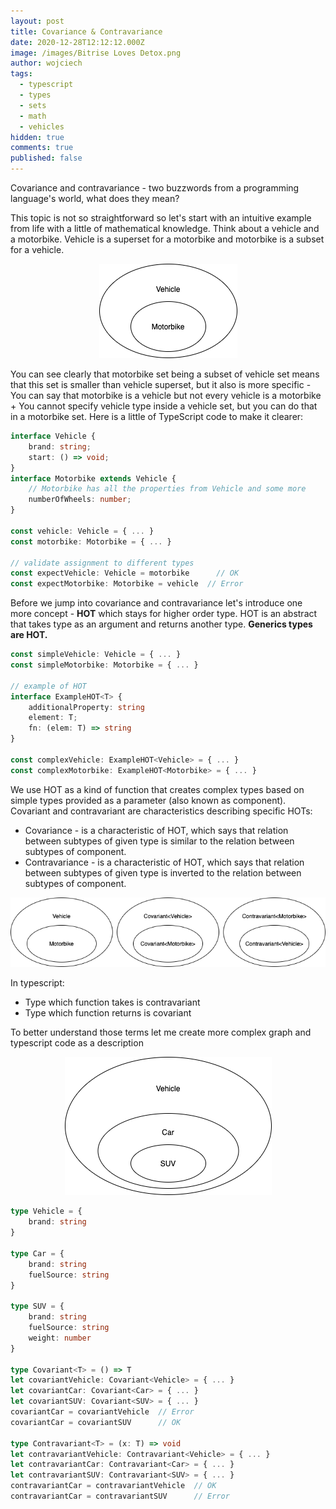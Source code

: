 ```yaml
---
layout: post
title: Covariance & Contravariance
date: 2020-12-28T12:12:12.000Z
image: /images/Bitrise Loves Detox.png
author: wojciech
tags:
  - typescript
  - types
  - sets
  - math
  - vehicles
hidden: true
comments: true
published: false
---
```

Covariance and contravariance - two buzzwords from a programming language's world, what does they mean?

This topic is not so straightforward so let's start with an intuitive example from life with a little of mathematical knowledge. Think about a vehicle and a motorbike. Vehicle is a superset for a motorbike and motorbike is a subset for a vehicle.

<p align="center">
  <img src="/images/covariance-contravariance/graph-1.png" alt="First-graph"/>
</p>

You can see clearly that motorbike set being a subset of vehicle set means that this set is smaller than vehicle superset, but it also is more specific - You can say that motorbike is a vehicle but not every vehicle is a motorbike + You cannot specify vehicle type inside a vehicle set, but you can do that in a motorbike set. Here is a little of TypeScript code to make it clearer:

```typescript
interface Vehicle {
    brand: string;
    start: () => void;
}
interface Motorbike extends Vehicle {
    // Motorbike has all the properties from Vehicle and some more
    numberOfWheels: number;
}

const vehicle: Vehicle = { ... }
const motorbike: Motorbike = { ... }

// validate assignment to different types
const expectVehicle: Vehicle = motorbike      // OK
const expectMotorbike: Motorbike = vehicle  // Error
```

Before we jump into covariance and contravariance let's introduce one more concept - **HOT** which stays for higher order type. HOT is an abstract that takes type as an argument and returns another type. **Generics types are HOT.**

```typescript
const simpleVehicle: Vehicle = { ... }
const simpleMotorbike: Motorbike = { ... }

// example of HOT
interface ExampleHOT<T> {
    additionalProperty: string
    element: T;
    fn: (elem: T) => string
}

const complexVehicle: ExampleHOT<Vehicle> = { ... }
const complexMotorbike: ExampleHOT<Motorbike> = { ... }
```

We use HOT as a kind of function that creates complex types based on simple types provided as a parameter (also known as component). Covariant and contravariant are characteristics describing specific HOTs:

* Covariance - is a characteristic of HOT, which says that relation between subtypes of given type is similar to the relation between subtypes of component.
* Contravariance - is a characteristic of HOT, which says that relation between subtypes of given type is inverted to the relation between subtypes of component.

<p align="center">
  <img src="/images/covariance-contravariance/graph-2.png" alt="Second-graph"/>
</p>

In typescript:

* Type which function takes is contravariant
* Type which function returns is covariant

To better understand those terms let me create more complex graph and typescript code as a description

<p align="center">
  <img src="/images/covariance-contravariance/graph-3.png" alt="Third-graph"/>
</p>

```typescript
type Vehicle = {
    brand: string
}

type Car = {
    brand: string
    fuelSource: string
}

type SUV = {
    brand: string
    fuelSource: string
    weight: number
}

type Covariant<T> = () => T
let covariantVehicle: Covariant<Vehicle> = { ... }
let covariantCar: Covariant<Car> = { ... }
let covariantSUV: Covariant<SUV> = { ... }
covariantCar = covariantVehicle  // Error 
covariantCar = covariantSUV      // OK

type Contravariant<T> = (x: T) => void
let contravariantVehicle: Contravariant<Vehicle> = { ... }
let contravariantCar: Contravariant<Car> = { ... }
let contravariantSUV: Contravariant<SUV> = { ... }
contravariantCar = contravariantVehicle  // OK 
contravariantCar = contravariantSUV      // Error
```
